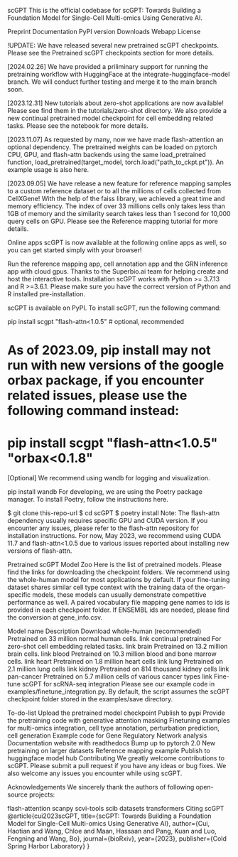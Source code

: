 scGPT
This is the official codebase for scGPT: Towards Building a Foundation Model for Single-Cell Multi-omics Using Generative AI.

Preprint   Documentation   PyPI version   Downloads   Webapp   License

!UPDATE: We have released several new pretrained scGPT checkpoints. Please see the Pretrained scGPT checkpoints section for more details.

[2024.02.26] We have provided a priliminary support for running the pretraining workflow with HuggingFace at the integrate-huggingface-model branch. We will conduct further testing and merge it to the main branch soon.

[2023.12.31] New tutorials about zero-shot applications are now available! Please see find them in the tutorials/zero-shot directory. We also provide a new continual pretrained model checkpoint for cell embedding related tasks. Please see the notebook for more details.

[2023.11.07] As requested by many, now we have made flash-attention an optional dependency. The pretrained weights can be loaded on pytorch CPU, GPU, and flash-attn backends using the same load_pretrained function, load_pretrained(target_model, torch.load("path_to_ckpt.pt")). An example usage is also here.

[2023.09.05] We have release a new feature for reference mapping samples to a custom reference dataset or to all the millions of cells collected from CellXGene! With the help of the faiss library, we achieved a great time and memory efficiency. The index of over 33 millions cells only takes less than 1GB of memory and the similarity search takes less than 1 second for 10,000 query cells on GPU. Please see the Reference mapping tutorial for more details.

Online apps
scGPT is now available at the following online apps as well, so you can get started simply with your browser!

Run the reference mapping app, cell annotation app and the GRN inference app with cloud gpus. Thanks to the Superbio.ai team for helping create and host the interactive tools.
Installation
scGPT works with Python >= 3.7.13 and R >=3.6.1. Please make sure you have the correct version of Python and R installed pre-installation.

scGPT is available on PyPI. To install scGPT, run the following command:

pip install scgpt "flash-attn<1.0.5"  # optional, recommended
# As of 2023.09, pip install may not run with new versions of the google orbax package, if you encounter related issues, please use the following command instead:
# pip install scgpt "flash-attn<1.0.5" "orbax<0.1.8"
[Optional] We recommend using wandb for logging and visualization.

pip install wandb
For developing, we are using the Poetry package manager. To install Poetry, follow the instructions here.

$ git clone this-repo-url
$ cd scGPT
$ poetry install
Note: The flash-attn dependency usually requires specific GPU and CUDA version. If you encounter any issues, please refer to the flash-attn repository for installation instructions. For now, May 2023, we recommend using CUDA 11.7 and flash-attn<1.0.5 due to various issues reported about installing new versions of flash-attn.

Pretrained scGPT Model Zoo
Here is the list of pretrained models. Please find the links for downloading the checkpoint folders. We recommend using the whole-human model for most applications by default. If your fine-tuning dataset shares similar cell type context with the training data of the organ-specific models, these models can usually demonstrate competitive performance as well. A paired vocabulary file mapping gene names to ids is provided in each checkpoint folder. If ENSEMBL ids are needed, please find the conversion at gene_info.csv.

Model name	Description	Download
whole-human (recommended)	Pretrained on 33 million normal human cells.	link
continual pretrained	For zero-shot cell embedding related tasks.	link
brain	Pretrained on 13.2 million brain cells.	link
blood	Pretrained on 10.3 million blood and bone marrow cells.	link
heart	Pretrained on 1.8 million heart cells	link
lung	Pretrained on 2.1 million lung cells	link
kidney	Pretrained on 814 thousand kidney cells	link
pan-cancer	Pretrained on 5.7 million cells of various cancer types	link
Fine-tune scGPT for scRNA-seq integration
Please see our example code in examples/finetune_integration.py. By default, the script assumes the scGPT checkpoint folder stored in the examples/save directory.

To-do-list
 Upload the pretrained model checkpoint
 Publish to pypi
 Provide the pretraining code with generative attention masking
 Finetuning examples for multi-omics integration, cell type annotation, perturbation prediction, cell generation
 Example code for Gene Regulatory Network analysis
 Documentation website with readthedocs
 Bump up to pytorch 2.0
 New pretraining on larger datasets
 Reference mapping example
 Publish to huggingface model hub
Contributing
We greatly welcome contributions to scGPT. Please submit a pull request if you have any ideas or bug fixes. We also welcome any issues you encounter while using scGPT.

Acknowledgements
We sincerely thank the authors of following open-source projects:

flash-attention
scanpy
scvi-tools
scib
datasets
transformers
Citing scGPT
@article{cui2023scGPT,
title={scGPT: Towards Building a Foundation Model for Single-Cell Multi-omics Using Generative AI},
author={Cui, Haotian and Wang, Chloe and Maan, Hassaan and Pang, Kuan and Luo, Fengning and Wang, Bo},
journal={bioRxiv},
year={2023},
publisher={Cold Spring Harbor Laboratory}
}
